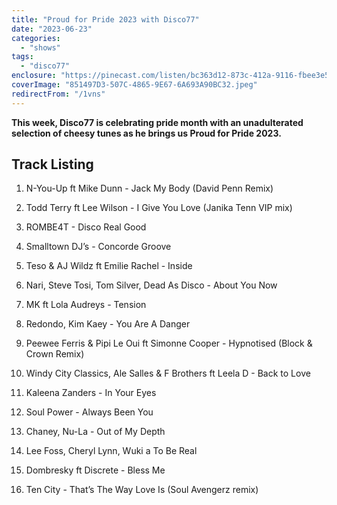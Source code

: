 ```yaml
---
title: "Proud for Pride 2023 with Disco77"
date: "2023-06-23"
categories:
  - "shows"
tags:
  - "disco77"
enclosure: "https://pinecast.com/listen/bc363d12-873c-412a-9116-fbee3e5a5a5b.mp3 63676192 audio/mpeg "
coverImage: "851497D3-507C-4865-9E67-6A693A90BC32.jpeg"
redirectFrom: "/1vns"
---
```


**This week, Disco77 is celebrating pride month with an unadulterated selection of cheesy tunes as he brings us Proud for Pride 2023.**

## Track Listing

1. N-You-Up ft Mike Dunn - Jack My Body (David Penn Remix)

2. Todd Terry ft Lee Wilson - I Give You Love (Janika Tenn VIP mix)

3. ROMBE4T - Disco Real Good

4. Smalltown DJ’s - Concorde Groove

5. Teso & AJ Wildz ft Emilie Rachel - Inside

6. Nari, Steve Tosi, Tom Silver, Dead As Disco - About You Now

7. MK ft Lola Audreys - Tension

8. Redondo, Kim Kaey - You Are A Danger

9. Peewee Ferris & Pipi Le Oui ft Simonne Cooper - Hypnotised (Block & Crown Remix)

10. Windy City Classics, Ale Salles & F Brothers ft Leela D - Back to Love

11. Kaleena Zanders - In Your Eyes

12. Soul Power - Always Been You

13. Chaney, Nu-La - Out of My Depth

14. Lee Foss, Cheryl Lynn, Wuki a To Be Real

15. Dombresky ft Discrete - Bless Me

16. Ten City - That’s The Way Love Is (Soul Avengerz remix)
